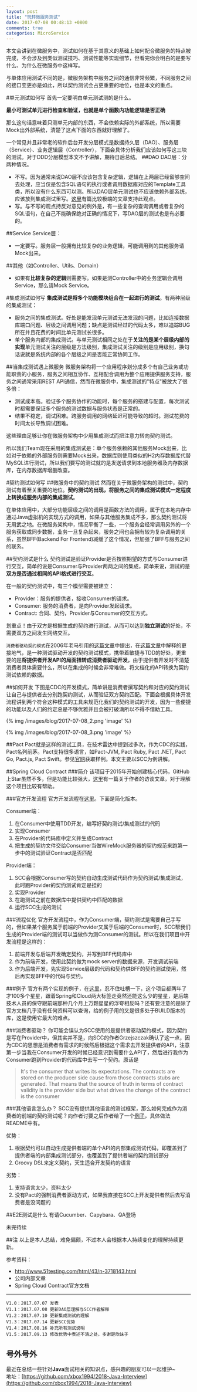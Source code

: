 ```yaml
---
layout: post
title: "玩转微服务测试"
date: 2017-07-08 00:48:13 +0800
comments: true
categories: MicroService
---
```

本文会讲到在微服务中，测试如何在基于其意义的基础上如何配合微服务的特点被完成，不会涉及到类似测试技巧、测试性能等实现细节，但看完你会明白的是要写什么、为什么在微服务中这样写。

与单体应用测试不同的是，微服务架构中服务之间的通信非常频繁，不同服务之间的接口变更亦是如此，所以契约测试会占更重要的地位，也是本文的重点。
<!--more-->
#单元测试如何写
首先一定要明白单元测试测的是什么。

**最小可测试单元进行检查和验证，也就是单个函数内功能逻辑是否正确**

那么这句话意味着只测单元内部的东西，不会依赖实际的外部系统，所以需要Mock出外部系统，清楚了这点下面的东西就好理解了。

一个常见并且非常老的软件后台开发分层模式是数据持久层（DAO）、服务层（Service）、业务逻辑层（Controller），下面会具体分析我们应该如何写这三块的测试。对于DDD分层模型本文不予讲解，期待日后总结。
##DAO
DAO层：分两种情况。

* 不写。因为通常来说DAO层不应该包含复杂逻辑，逻辑在上两层已经留够空间去处理，应当仅是包含SQL语句的执行或者调用数据库对应的Template工具类，所以没有什么东西可以测。所以DAO层单元测试也不应该依赖外部系统，应该放到集成测试里写。[这里](https://www.petrikainulainen.net/programming/testing/writing-tests-for-data-access-code-unit-tests-are-waste/)有篇比较极端的文章支持此观点。
* 写。与不写的观点持反对意见的例外是，有一些复杂的查询调用或者复杂的SQL语句，在自己不能确保绝对正确的情况下，写DAO层的测试也是有必要的。

##Service
Service层：

* 一定要写。服务层一般拥有比较复杂的业务逻辑，可能调用到的其他服务请Mock出来。

##其他（如Controller、Utils、Domain）

* 如果有**比较复杂的逻辑**则需要写。如果是测Controller中的业务逻辑会调用Service，那么请Mock Service。

#集成测试如何写
**集成测试是将多个功能模块组合在一起进行的测试**。有两种层级的集成测试：

* 服务之间的集成测试。好处是能发现单元测试无法发现的问题，比如连接数据库端口问题、层级之间调用问题；缺点是测试经过的代码太多，难以追踪BUG所在并且花费的时间比单元测试长很多。
* 单个服务内部的集成测试。与单元测试相同之处在于**关注的是某个层级内部的实现**单元测试关注的层级是方法级别，集成测试关注的级别是应用级别，换句话说就是系统内部的各个层级之间是否能正常协同工作。

##当集成测试遇上微服务
微服务架构将一个应用程序划分成多个有自己业务或功能职责的小服务，服务之间相互协作、互相配合调用为整个应用提供服务支持，服务之间通常采用REST API通信，然而在微服务中，集成测试的"特点"被放大了很多倍：

* 测试成本高。验证多个服务协作的功能时，每个服务的搭建与配置，每次测试时都需要保证多个服务的测试数据与服务状态是正常的。
* 结果不稳定，调试困难。跨服务调用的网络延迟可能导致的超时。测试花费的时间太长导致调试困难。

这些理由足够让你在微服务架构中少用集成测试而把注意力转向契约测试。

所以我们Team现在采用的集成测试是：单个服务依赖的其他服务Mock出来，比如对于依赖的外部服务则需要Mock出来，数据库则使用类似的H2内存数据库代替MySQL进行测试，所以我们要写的测试就的是发送请求到本地服务器及内存数据库，在内存数据库增删改查。

#契约测试如何写
##微服务中的契约测试
然而在关于微服务架构的测试中，契约测试有着至关重要的地位。**契约测试的出现，将服务之间的集成测试模式一定程度上转换成服务内部的集成测试**。

在单体应用中，大部分功能层级之间的调用是函数方法的调用，属于在本地内存中通过Java虚拟机的实现方式的调用，如果与其他服务集成不多，那么契约测试将无用武之地。在微服务架构中，情况平衡了一些，一个服务会经常调用另外的一个服务获取或同步数据，业务一旦复杂起来，服务之间也会拥有较为复杂调用的关系，虽然BFF(Backend For Frontend)减缓了这个情况，但加强了BFF与服务之间的联系。

##契约测试是什么
契约测试是验证Provider是否按照期望的方式与Consumer进行交互，简单的说是Consumer与Provider两两之间的集成，简单来说，测试的是**双方是否通过相同的API格式进行交互**。

在一般的契约测试中，有三个模型需要被建立：

* Provider：服务的提供者，接收Consumer的请求。
* Consumer: 服务的消费者，是向Provider发起请求。
* Contract: 合同、契约，Provider与Consumer的交互方式。

划重点！由于双方是根据生成的契约进行测试，从而可以达到**独立测试**的好处，不需要双方之间发生网络交互。

`消费者驱动契约模式`在2006年老马引用的[这篇文章](https://martinfowler.com/articles/consumerDrivenContracts.html)中提出，在[这篇文章](http://dius.com.au/2016/02/03/microservices-pact/)中解释的更接地气，是一种测试驱动开发的契约测试模式，携带着敏捷与TDD的好处，更重要的是**将提供者开发API的局面扭转成消费者驱动开发**，由于提供者开发时不清楚消费者具体需要什么，所以在集成的时候会非常难做。将文档化的API转换为契约测试依赖的数据。

##如何开发
下图是CDC的开发模式，简单讲是消费者撰写契约和对应的契约测试让自己与提供者去分别跑契约测试，从而验证双方契约匹配。下面会根据具体开发流程讲到两个符合这种模式的工具来规范化我们的契约测试的开发，因为一些便捷的功能以及人们的约定总是不够优雅并且会被打破滴所以不得不借助工具。

{% img /images/blog/2017-07-08_2.png 'image' %}

{% img /images/blog/2017-07-08_3.png 'image' %}

##Pact
Pact就是这样的测试工具，在技术雷达中提到过多次，作为CDC的实践，Pact名列前茅。Pact支持很多语言，如Pact-JVM, Pact Ruby, Pact .NET, Pact Go, Pact.js, Pact Swift。参见[官网](https://docs.pact.io/)获取样例。本文主要以SCC为例讲解。

##Spring Cloud Contract
###简介
该项目于2015年开始创建核心代码，GitHub上Star虽然不多，但是功能比较强大，[这里](http://www.infoq.com/cn/news/2017/04/spring-cloud-contract)有一篇关于作者的访谈文章，对于理解这个项目比较有帮助。

###官方开发流程
官方开发流程在[这里](http://cloud.spring.io/spring-cloud-contract/spring-cloud-contract.html#_step_by_step_guide_to_cdc)。下面是简化版本。

Consumer端：

1. 在Consumer中使用TDD开发，编写好契约测试/集成测试的代码
2. 实现Consumer
3. 在Provider的代码库中定义并生成Contract
4. 把生成的契约文件交给Consumer当做WireMock服务器的契约规范来跑第一步中的测试验证Contract是否匹配


Provider端：

1. SCC会根据Consumer写的契约自动生成测试代码作为契约测试/集成测试，此时跑Provider的契约测试肯定是挂的
2. 实现Provider
3. 在跑测试之前在数据库中提供契约中匹配的数据
4. 运行SCC生成的测试

###流程优化
官方开发流程中，作为Consumer端，契约测试是需要自己手写的，但如果某个服务属于前端的Provider又属于后端的Consumer时，SCC帮我们生成的Provider端的测试可以当做作为测Consumer的测试。所以在我们项目中开发流程是这样的：

1. 前端开发与后端开发确定契约，并写到BFF代码库中
2. 作为前端开发，使用此契约做为mock server的数据来源，开发调试前端
3. 作为后端开发，先实现Service层级的代码和契约供BFF的契约测试使用，然后再实现BFF中的代码与契约。

###例子
官方有两个实现的例子，在[这里](http://cloud.spring.io/spring-cloud-contract/spring-cloud-contract.html#_step_by_step_guide_to_cdc)，忍不住吐槽一下，这个项目都两年了才100多个星星，跟着Spring和Cloud两大标签走竟然还能这么少的星星，是后端技术人员的保守跟前端那种几个月上万颗星星的浮夸相反吗？还有要注意的是除了官方文档几乎没有任何资料可以查询，给的例子用的又是很多处于BUILD版本的库，这是使用它最大的难点。

###消费者驱动？
你可能会误认为SCC使用的是提供者驱动契约模式，因为契约是写在Provider中，但其实并不是，向SCC的作者Grzejszczak确认了这一点，因为CDC的思想是消费者有需求的时候然后根据这个需求去开发提供者的API，注意第一步当我在Consumer开发的时候已经意识到需要什么API了，然后进行我作为Consumer跑到Provider的代码库中去写一个契约。原话是

> It's the consumer that writes its expectations. The contracts are stored on the producer side cause from those contracts stubs are generated. That means that the source of truth in terms of contract validity is the provider side but what drives the change of the contract is the consumer

###其他语言怎么办？
SCC没有提供其他语言的测试框架，那么如何完成作为消费者的前端的契约测试呢？向作者讨要之后作者给了一个[例子](https://github.com/marcingrzejszczak/sc-contract-car-rental)，具体做法README中有。

优势：

1. 根据契约可以自动生成提供者端的单个API的内部集成测试代码，即覆盖到了提供者端的内部集成测试部分，也覆盖到了提供者端的契约测试部分
2. Groovy DSL来定义契约，天生适合开发契约的语言

劣势：

1. 支持语言太少，资料太少
2. 没有Pact的强制消费者驱动方式，如果我直接在SCC上开发提供者然后去写消费者是没问题的

##E2E测试是什么
有请Cucumber、Capybara、QA登场

未完待续

##注
以上是本人总结，难免偏颇，不过本人会根据本人持续变化的理解持续更新。

参考资料：

* http://www.51testing.com/html/43/n-3718143.html
* 公司内部文章
* Spring Cloud Contract官方文档

***

```
V1.0：2017.07.07 发表
V1.1：2017.07.08 更新DAO层理解与SCC作者解释
V1.2：2017.07.10 更新集成测试的理解
V1.3：2017.07.14 更新SCC优势
V1.4：2017.08.16 补充所有测试说明
V1.5：2017.09.13 修改优势中表述不清之处，多谢楚欣妹子
```

## 号外号外
最近在总结一些针对**Java**面试相关的知识点，感兴趣的朋友可以一起维护~  
地址：[https://github.com/xbox1994/2018-Java-Interview](https://github.com/xbox1994/2018-Java-Interview)
